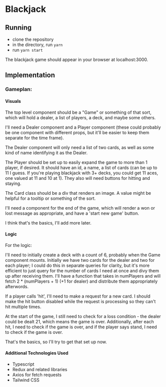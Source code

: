 # Blackjack

## Running

- clone the repository
- in the directory, run `yarn`
- run `yarn start`

The blackjack game should appear in your browser at localhost:3000.

## Implementation

### Gameplan:

#### Visuals

The top level component should be a "Game" or something of that sort, which will hold a dealer, a list of players, a deck, and maybe some others.

I'll need a Dealer component and a Player component (these could probably be one component with different props, but it'll be easier to keep them separate for the time frame).

The Dealer component will only need a list of two cards, as well as some kind of name identifying it as the Dealer.

The Player should be set up to easily expand the game to more than 1 player, if desired. It should have an id, a name, a list of cards (can be up to 11 I guess. If you're playing blackjack with 3+ decks, you could get 11 aces, one valued at 11 and 10 at 1). They also will need buttons for hitting and staying.

The Card class should be a div that renders an image. A value might be helpful for a tooltip or something of the sort.

I'll need a component for the end of the game, which will render a won or lost message as appropriate, and have a 'start new game' button.

I think that's the basics, I'll add more later.

#### Logic
For  the logic:

I'll need to initially create a deck with a count of 6, probably when the Game component mounts. Initially we have two cards for the dealer and two for each player; I could do this in separate queries for clarity, but it's more efficient to just query for the number of cards I need at once and divy them up after receiving them. I'll have a function that takes in numPlayers and will fetch 2 * (numPlayers + 1) (+1 for dealer) and distribute them appropriately afterwords.

If a player calls 'hit', I'll need to make a request for a new card. I should make the hit button disabled while the request is processing so they can't hit multiple times.

At the start of the game, I still need to check for a loss condition - the dealer could be dealt 21, which means the game is over. Additionally, after each hit, I need to check if the game is over, and if the player says stand, I need to check if the game is over.

That's the basics, so I'll try to get that set up now.

#### Additional Technologies Used

- Typescript
- Redux and related libraries
- Axios for fetch requests
- Tailwind CSS